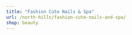 ```yaml
---
title: "Fashion Cute Nails & Spa"
url: /north-hills/fashion-cute-nails-and-spa/
shop: beauty
---
```

